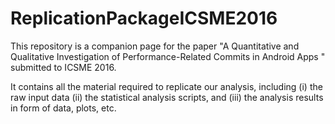 # ReplicationPackageICSME2016
This repository is a companion page for the paper "A Quantitative and Qualitative Investigation of Performance-Related Commits in Android Apps
" submitted to ICSME 2016.

It contains all the material required to replicate our analysis, including (i) the raw input data (ii) the statistical analysis scripts, and (iii) the analysis results in form of data, plots, etc.
